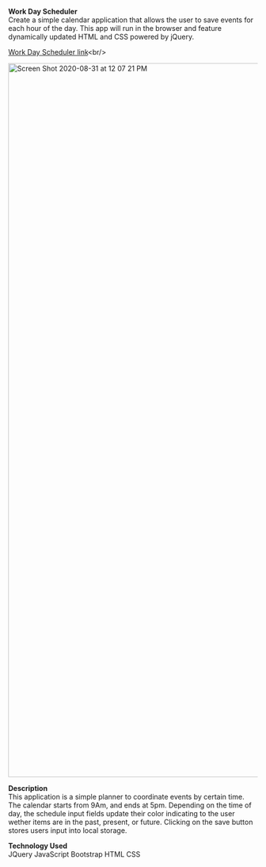 **Work Day Scheduler**<br/>
Create a simple calendar application that allows the user to save events for each hour of the day. This app will run in the browser and feature dynamically updated HTML and CSS powered by jQuery.<br/>

[Work Day Scheduler link](https://mathbolson.github.io/Work-day-scheduler/.)<br/>

<img width="1440" alt="Screen Shot 2020-08-31 at 12 07 21 PM" src="https://user-images.githubusercontent.com/66330168/91735624-ef393100-eb82-11ea-9cfe-9ba065168331.png"><br/>

**Description**<br/>
This application is a simple planner to coordinate events by certain time. The calendar starts from 9Am, and ends at 5pm. Depending on the time of day, the schedule input fields update their color indicating to the user wether items are in the past, present, or future. Clicking on the save button stores users input into local storage.

**Technology Used**<br/>
JQuery JavaScript Bootstrap HTML CSS
